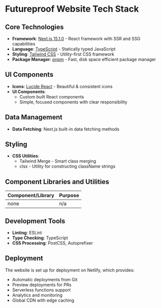 # Futureproof Website Tech Stack

## Core Technologies

- **Framework**: [Next.js 15.1.0](https://nextjs.org/) - React framework with SSR and SSG capabilities
- **Language**: [TypeScript](https://www.typescriptlang.org/) - Statically typed JavaScript
- **Styling**: [Tailwind CSS](https://tailwindcss.com/) - Utility-first CSS framework
- **Package Manager**: [pnpm](https://pnpm.io/) - Fast, disk space efficient package manager

## UI Components

- **Icons**: [Lucide React](https://lucide.dev/) - Beautiful & consistent icons
- **UI Components**:
  - Custom built React components
  - Simple, focused components with clear responsibility

## Data Management

- **Data Fetching**: Next.js built-in data fetching methods

## Styling

- **CSS Utilities**: 
  - Tailwind Merge - Smart class merging
  - clsx - Utility for constructing className strings

## Component Libraries and Utilities

| Component/Library | Purpose |
|-------------------|---------|
| none | n/a |

## Development Tools

- **Linting**: ESLint
- **Type Checking**: TypeScript
- **CSS Processing**: PostCSS, Autoprefixer

## Deployment

The website is set up for deployment on Netlify, which provides:
- Automatic deployments from Git
- Preview deployments for PRs
- Serverless functions support
- Analytics and monitoring
- Global CDN with edge caching
